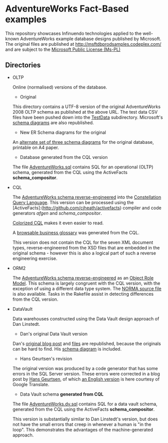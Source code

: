 # AdventureWorks Fact-Based examples

This repository showcases Infinuendo technologies applied to the well-known AdventureWorks
example database designs published by Microsoft. The original files are published at
http://msftdbprodsamples.codeplex.com/ and are subject to the
[Microsoft Public License (Ms-PL)](http://msftdbprodsamples.codeplex.com/license)

## Directories

* OLTP

   Online (normalised) versions of the database.

   * Original
   
   This directory contains a UTF-8 version of the original AdventureWorks 2008 OLTP schema
   as published at the above URL. The test data CSV files have been pushed down into the
   [TestData](OLTP/Original/TestData) subdirectory. Microsoft's [schema diagrams](OLTP/Original/images)
   are also republished.

   * New ER Schema diagrams for the original

   An [alternate set of three schema diagrams](OLTP/images) for the original database, printable on A4 paper.

   * Database generated from the CQL version

   The file [AdventureWorks.sql](OLTP/AdventureWorks.sql) contains SQL for an operational 
   (OLTP) schema, generated from the CQL using the ActiveFacts **schema_compositor**.

* CQL

   The [AdventureWorks schema reverse-engineered](CQL/AdventureWorks.cql) into the
   [Constellation Query Language](http://www.infinuendo.com/introduction-to-cql/).
   This version can be processed using the [ActiveFacts]:(http://github.com/cjheath/activefacts)
   compiler and code generators *afgen* and *schema_compositor*.

   [Colorized CQL](CQL/AdventureWorks.cql.html) makes it even easier to read.

   A [browsable business glossary](CQL/AdventureWorks.html) was generated from the CQL.

   This version does not contain the CQL for the seven XML document types, reverse-engineered
   from the XSD files that are embedded in the original schema - however this is also a
   logical part of such a reverse engineering exercise.

* ORM2

   The [AdventureWorks schema reverse-engineered](ORM2/images) as an [Object Role Model](http://www.orm.net/).
   This schema is largely congruent with the CQL version, with the exception of using a different
   data type system. The [NORMA source file](ORM2/AdventureWorks.orm) is also available.
   Tasks in the Rakefile assist in detecting differences from the CQL version.

* DataVault

   Data warehouses constructed using the Data Vault design approach of Dan Linstedt.

   * Dan's original Data Vault version

   Dan's [original blog post](DataVault/DanLinstedt.html) and [files](DataVault/DanLinstedt/) are republished,
   because the originals can be hard to find. His [schema diagram](DataVault/DanLinstedt/AdventureWorks_A2Paper_V4.pdf)
   is included.

   * Hans Geurtsen's revision

   The original version was produced by a code generator that has some errors in the SQL Server version.
   These errors were corrected in a blog post by [Hans Geurtsen](DataVault/HansGeurtsen.html), of which
   [an English version](DataVault/HansGeurtsen_EN.txt) is here courtesy of Google Translate.

   * Data Vault schema <b>generated from CQL</b>

   The file [AdventureWorks.dv.sql](DataVault/AdventureWorks.dv.sql) contains SQL for a data vault
   schema, generated from the CQL using the ActiveFacts **schema_compositor**.

   This version is substantially similar to Dan Linstedt's version, but does not have the small
   errors that creep in whenever a human is "in the loop". This demonstrates the advantages of
   the machine-generated approach.
